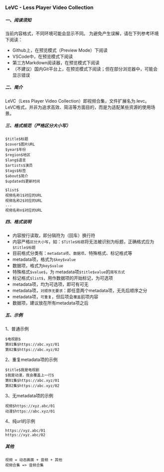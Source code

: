 ### LeVC - Less Player Video Collection  

##### 一、阅读须知  
当前内容格式，不同环境可能会显示不同。
为避免产生误解，请在下列参考环境下阅读：
- Github上，在预览模式（Preview Mode）下阅读
- VSCode中，在预览模式下阅读  
- 第三方Markdown阅读器，在预览模式下阅读  
- （不建议）国内Git平台上，在预览模式下阅读；但在部分浏览器中，可能会显示错误  
  
##### 二、简介   
LeVC（Less Player Video Collection）即视频合集，文件扩展名为.levc。  
LeVC格式，并非为追求高效、简洁等方面目的，而是为适配某些资源的使用场景。  

##### 三、格式规范（严格区分大小写）  
```text
$title$标题
$cover$图片URL
$year$年份
$region$地区
$lang$语言
$artists$演员
$tags$标签
$about$简介
$updated$更新时间
  
$list$
视频名称1$对应的URL
视频名称2$对应的URL
...
视频名称n$对应的URL
```

##### 四、格式说明  
* 内容按行读取，即分隔符为（回车）换行符
* 内容严格`区分大小写`，如：`$Title$标题`将无法被识别为标题，正确格式应为`$title$标题`
* 目前格式分类有：`metadata项`、`数据项`、特殊格式、标记格式等
* metadata项，格式为`$key$value`
* 数据项，格式为`key$value`
* 特殊格式`$value$`，为 metadata项`$title$value`的`简写方式`
* 标记格式`$list$`，用作数据项的开始标记，为可选项
* metadata项，均为可选项，即可有可无
* metadata项，`对顺序无要求`：即任意两个metadata项，无先后顺序之分
* metadata项，`可重复`，但后项会`覆盖`前项内容
* 数据项，建议放在所有metadata项之后
  
##### 五、示例    
1、普通示例
```text
$电视剧$
第01集$https://abc.xyz/01
第02集$https://abc.xyz/02
```

2、重复metadata项的示例
```text
$title$我是电视剧
$我是动漫，我会覆盖上一行$
第01集$https://abc.xyz/01
第02集$https://abc.xyz/02
```

3、无metadata项的示例
```text
视频$https://xyz.abc/01
动漫$https://abc.xyz/01
```

4、纯url的示例
```text
https://xyz.abc/01
https://xyz.abc/02
```

##### 其他
```text
视频 = 动态画面 + 音频 + 其他
视频合集 => 音频合集  
```